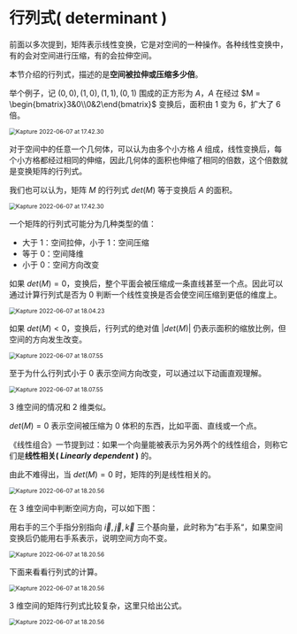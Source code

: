 # 行列式( determinant )

前面以多次提到，矩阵表示线性变换，它是对空间的一种操作。各种线性变换中，有的会对空间进行压缩，有的会拉伸空间。

本节介绍的行列式，描述的是**空间被拉伸或压缩多少倍**。

举个例子，记 $(0,0),(1,0),(1,1),(0,1)$ 围成的正方形为 $A$，$A$ 在经过 $M = \begin{bmatrix}3&0\\0&2\end{bmatrix}$ 变换后，面积由 1 变为 6，扩大了 6 倍。

<img class="img-shadow" src="http://rt9iekfji.hn-bkt.clouddn.com/e6c9d24egy1h302oe0p44g20k00b91ky.gif" alt="Kapture 2022-06-07 at 17.42.30" style="zoom:75%;" />

对于空间中的任意一个几何体，可以认为由多个小方格 $A$ 组成，线性变换后，每个小方格都经过相同的伸缩，因此几何体的面积也伸缩了相同的倍数，这个倍数就是变换矩阵的行列式。

我们也可以认为，矩阵 $M$ 的行列式 $det(M)$ 等于变换后 $A$ 的面积。

<img class="img-shadow" src="http://rt9iekfji.hn-bkt.clouddn.com/e6c9d24egy1h302oxoa1tg20k00b94e9.gif" alt="Kapture 2022-06-07 at 17.42.30" style="zoom:75%;" />

一个矩阵的行列式可能分为几种类型的值：

* 大于 1：空间拉伸，小于 1：空间压缩
* 等于 0：空间降维
* 小于 0：空间方向改变

如果 $det(M)=0$，变换后，整个平面会被压缩成一条直线甚至一个点。因此可以通过计算行列式是否为 0 判断一个线性变换是否会使空间压缩到更低的维度上。

<img class="img-shadow" src="http://rt9iekfji.hn-bkt.clouddn.com/e6c9d24egy1h302n283wag20k00b9b2a.gif" alt="Kapture 2022-06-07 at 18.04.23" style="zoom:75%;" />

如果 $det(M)\lt 0$，变换后，行列式的绝对值 $|det(M)|$ 仍表示面积的缩放比例，但空间的方向发生改变。

<img class="img-shadow" src="http://rt9iekfji.hn-bkt.clouddn.com/e6c9d24egy1h302nks6c1g20k00b9khx.gif" alt="Kapture 2022-06-07 at 18.07.55" style="zoom:75%;" />

至于为什么行列式小于 0 表示空间方向改变，可以通过以下动画直观理解。

<img class="img-shadow" src="http://rt9iekfji.hn-bkt.clouddn.com/e6c9d24egy1h302npcmuyg20k00b9b2a.gif" alt="Kapture 2022-06-07 at 18.07.55" style="zoom:75%;" />

3 维空间的情况和 2 维类似。

$det(M) = 0$ 表示空间被压缩为 0 体积的东西，比如平面、直线或一个点。

《线性组合》一节提到过：如果一个向量能被表示为另外两个的线性组合，则称它们是**线性相关( *Linearly dependent* )** 的。

由此不难得出，当 $det(M)=0$ 时，矩阵的列是线性相关的。

<img class="img-shadow" src="http://rt9iekfji.hn-bkt.clouddn.com/e6c9d24egy1h302muj1dmg20k00b9b2a.gif" alt="Kapture 2022-06-07 at 18.20.56" style="zoom:75%;" />

在 3 维空间中判断空间方向，可以如下图：

用右手的三个手指分别指向 $\vec{i},\vec{j},\vec{k}$ 三个基向量，此时称为”右手系“，如果空间变换后仍能用右手系表示，说明空间方向不变。

<img class="img-shadow" src="http://rt9iekfji.hn-bkt.clouddn.com/e6c9d24egy1h302mfp7jig20k00b9q4u.gif" alt="Kapture 2022-06-07 at 18.20.56" style="zoom:75%;" />

下面来看看行列式的计算。

<img class="img-shadow" src="http://rt9iekfji.hn-bkt.clouddn.com/e6c9d24egy1h302misvyug20k00b9x6q.gif" alt="Kapture 2022-06-07 at 18.20.56" style="zoom:75%;" />

3 维空间的矩阵行列式比较复杂，这里只给出公式。

<img class="img-shadow" src="http://rt9iekfji.hn-bkt.clouddn.com/e6c9d24egy1h302met5ymg20k00b9q4u.gif" alt="Kapture 2022-06-07 at 18.20.56" style="zoom:75%;" />
